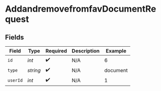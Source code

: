 # AddandremovefromfavDocumentRequest


## Fields

| Field              | Type               | Required           | Description        | Example            |
| ------------------ | ------------------ | ------------------ | ------------------ | ------------------ |
| `id`               | *int*              | :heavy_check_mark: | N/A                | 6                  |
| `type`             | *string*           | :heavy_check_mark: | N/A                | document           |
| `userId`           | *int*              | :heavy_check_mark: | N/A                | 1                  |